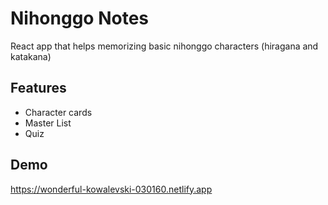 # Nihonggo Notes

React app that helps memorizing basic nihonggo characters (hiragana and katakana)

## Features
- Character cards
- Master List
- Quiz

## Demo
https://wonderful-kowalevski-030160.netlify.app
